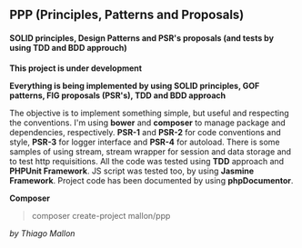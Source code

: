 ## PPP (Principles, Patterns and Proposals)
#### SOLID principles, Design Patterns and PSR's proposals (and tests by using TDD and BDD approuch)

**This project is under development** 

**Everything is being implemented by using SOLID principles, GOF patterns, FIG proposals (PSR's), TDD and BDD approach**

The objective is to implement something simple, but useful and respecting the conventions. I'm using **bower** and **composer** to manage package and dependencies, respectively. **PSR-1** and **PSR-2** for code conventions and style, **PSR-3** for logger interface and **PSR-4** for autoload. There is some samples of using stream, stream wrapper for session and data storage and to test http requisitions. All the code was tested using **TDD** approach and **PHPUnit Framework**. JS script was tested too, by using **Jasmine Framework**. Project code has been documented by using **phpDocumentor**.

**Composer**
> composer create-project mallon/ppp

*by Thiago Mallon*
